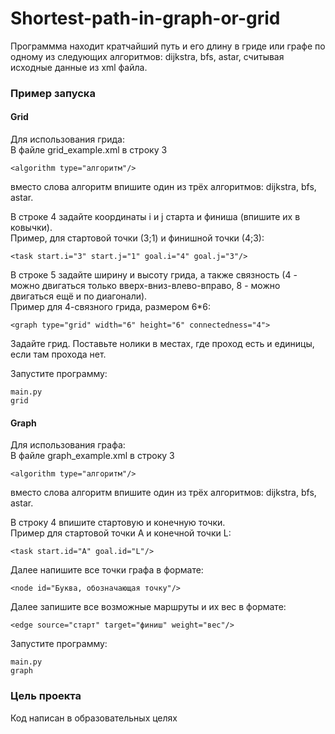 # Shortest-path-in-graph-or-grid

Программма находит кратчайший путь и его длину в гриде или графе по одному из следующих алгоритмов: dijkstra, bfs, astar, считывая исходные данные из xml файла.

### Пример запуска
#### Grid

Для использования грида:  
В файле grid_example.xml в строку 3 
```
<algorithm type="алгоритм"/>
```
вместо слова алгоритм впишите один из трёх алгоритмов: dijkstra, bfs, astar.  
  
В строке 4 задайте координаты i и j старта и финиша (впишите их в ковычки).  
Пример, для стартовой точки (3;1) и финишной точки (4;3):
```
<task start.i="3" start.j="1" goal.i="4" goal.j="3"/>
```
В строке 5 задайте ширину и высоту грида, а также связность (4 - можно двигаться только вверх-вниз-влево-вправо, 8 - можно двигаться ещё и по диагонали).  
Пример для 4-связного грида, размером 6*6:
```
<graph type="grid" width="6" height="6" connectedness="4">
```
Задайте грид. Поставьте нолики в местах, где проход есть и единицы, если там прохода нет.  

Запустите программу:

```
main.py  
grid
```
#### Graph 
Для использования графа:  
В файле graph_example.xml в строку 3 
```
<algorithm type="алгоритм"/>
```
вместо слова алгоритм впишите один из трёх алгоритмов: dijkstra, bfs, astar.   
  
В строку 4 впишите стартовую и конечную точки.  
Пример для стартовой точки А и конечной точки L:
```
<task start.id="A" goal.id="L"/>
```
Далее напишите все точки графа в формате:
```
<node id="Буква, обозначающая точку"/>
```
Далее запишите все возможные маршруты и их вес в формате:
```
<edge source="старт" target="финиш" weight="вес"/>
```  

Запустите программу:
```
main.py   
graph
```

### Цель проекта

Код написан в образовательных целях

